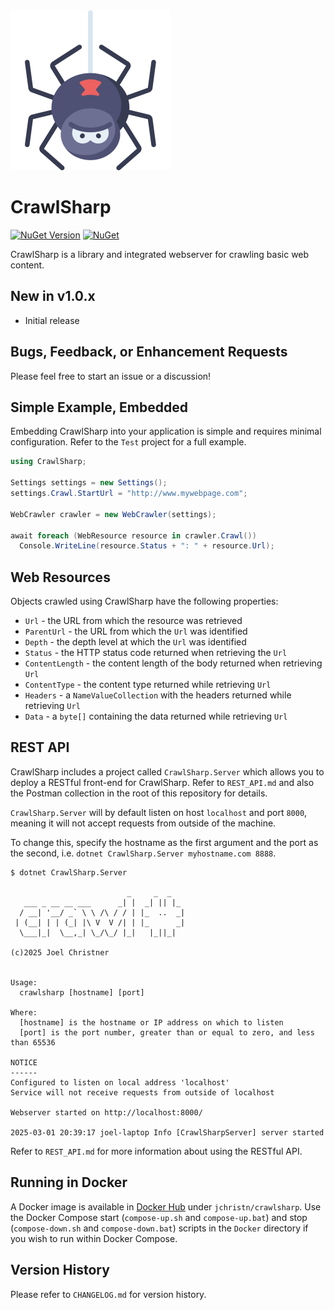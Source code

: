 <img src="https://raw.githubusercontent.com/jchristn/CrawlSharp/refs/heads/main/assets/icon.png" width="256" height="256">

# CrawlSharp

[![NuGet Version](https://img.shields.io/nuget/v/CrawlSharp.svg?style=flat)](https://www.nuget.org/packages/CrawlSharp/) [![NuGet](https://img.shields.io/nuget/dt/CrawlSharp.svg)](https://www.nuget.org/packages/CrawlSharp) 

CrawlSharp is a library and integrated webserver for crawling basic web content.

## New in v1.0.x   

- Initial release

## Bugs, Feedback, or Enhancement Requests

Please feel free to start an issue or a discussion!

## Simple Example, Embedded 

Embedding CrawlSharp into your application is simple and requires minimal configuration.  Refer to the ```Test``` project for a full example.

```csharp
using CrawlSharp;

Settings settings = new Settings();
settings.Crawl.StartUrl = "http://www.mywebpage.com";

WebCrawler crawler = new WebCrawler(settings);

await foreach (WebResource resource in crawler.Crawl())
  Console.WriteLine(resource.Status + ": " + resource.Url);
```

## Web Resources

Objects crawled using CrawlSharp have the following properties:

- `Url` - the URL from which the resource was retrieved
- `ParentUrl` - the URL from which the `Url` was identified
- `Depth` - the depth level at which the `Url` was identified
- `Status` - the HTTP status code returned when retrieving the `Url`
- `ContentLength` - the content length of the body returned when retrieving `Url`
- `ContentType` - the content type returned while retrieving `Url`
- `Headers` - a `NameValueCollection` with the headers returned while retrieving `Url`
- `Data` - a `byte[]` containing the data returned while retrieving `Url`

## REST API

CrawlSharp includes a project called `CrawlSharp.Server` which allows you to deploy a RESTful front-end for CrawlSharp.  Refer to `REST_API.md` and also the Postman collection in the root of this repository for details.

`CrawlSharp.Server` will by default listen on host `localhost` and port `8000`, meaning it will not accept requests from outside of the machine.

To change this, specify the hostname as the first argument and the port as the second, i.e. `dotnet CrawlSharp.Server myhostname.com 8888`.

```
$ dotnet CrawlSharp.Server 

                          _     _  _
   ___ _ __ __ ___      _| |  _| || |_
  / __| '__/ _` \ \ /\ / / | |_  ..  _|
 | (__| | | (_| |\ V  V /| | |_      _|
  \___|_|  \__,_| \_/\_/ |_|   |_||_|

(c)2025 Joel Christner


Usage:
  crawlsharp [hostname] [port]

Where:
  [hostname] is the hostname or IP address on which to listen
  [port] is the port number, greater than or equal to zero, and less than 65536

NOTICE
------
Configured to listen on local address 'localhost'
Service will not receive requests from outside of localhost

Webserver started on http://localhost:8000/

2025-03-01 20:39:17 joel-laptop Info [CrawlSharpServer] server started
```

Refer to `REST_API.md` for more information about using the RESTful API.

## Running in Docker

A Docker image is available in [Docker Hub](https://hub.docker.com/r/jchristn/crawlsharp) under `jchristn/crawlsharp`.  Use the Docker Compose start (`compose-up.sh` and `compose-up.bat`) and stop (`compose-down.sh` and `compose-down.bat`) scripts in the `Docker` directory if you wish to run within Docker Compose. 

## Version History

Please refer to ```CHANGELOG.md``` for version history.